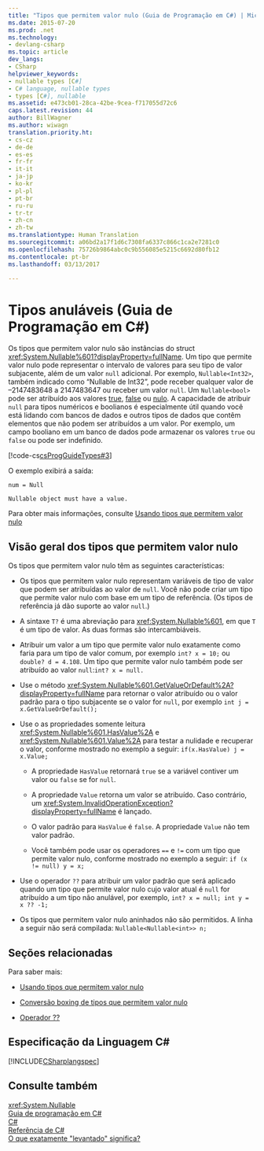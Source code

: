```yaml
---
title: "Tipos que permitem valor nulo (Guia de Programação em C#) | Microsoft Docs"
ms.date: 2015-07-20
ms.prod: .net
ms.technology:
- devlang-csharp
ms.topic: article
dev_langs:
- CSharp
helpviewer_keywords:
- nullable types [C#]
- C# language, nullable types
- types [C#], nullable
ms.assetid: e473cb01-28ca-42be-9cea-f717055d72c6
caps.latest.revision: 44
author: BillWagner
ms.author: wiwagn
translation.priority.ht:
- cs-cz
- de-de
- es-es
- fr-fr
- it-it
- ja-jp
- ko-kr
- pl-pl
- pt-br
- ru-ru
- tr-tr
- zh-cn
- zh-tw
ms.translationtype: Human Translation
ms.sourcegitcommit: a06bd2a17f1d6c7308fa6337c866c1ca2e7281c0
ms.openlocfilehash: 75726b9864abc0c9b556085e5215c6692d80fb12
ms.contentlocale: pt-br
ms.lasthandoff: 03/13/2017

---
```

# <a name="nullable-types-c-programming-guide"></a>Tipos anuláveis (Guia de Programação em C#)
Os tipos que permitem valor nulo são instâncias do struct <xref:System.Nullable%601?displayProperty=fullName>. Um tipo que permite valor nulo pode representar o intervalo de valores para seu tipo de valor subjacente, além de um valor `null` adicional. Por exemplo, `Nullable<Int32>`, também indicado como “Nullable de Int32”, pode receber qualquer valor de –2147483648 a 2147483647 ou receber um valor `null`. Um `Nullable<bool>` pode ser atribuído aos valores [true](../../../csharp/language-reference/keywords/true.md), [false](../../../csharp/language-reference/keywords/false.md) ou [nulo](../../../csharp/language-reference/keywords/null.md). A capacidade de atribuir `null` para tipos numéricos e boolianos é especialmente útil quando você está lidando com bancos de dados e outros tipos de dados que contêm elementos que não podem ser atribuídos a um valor. Por exemplo, um campo booliano em um banco de dados pode armazenar os valores `true` ou `false` ou pode ser indefinido.  
  
 [!code-cs[csProgGuideTypes#3](../../../csharp/programming-guide/nullable-types/codesnippet/CSharp/index_1.cs)]  
  
 O exemplo exibirá a saída:  
  
 `num = Null`  
  
 `Nullable object must have a value.`  
  
 Para obter mais informações, consulte [Usando tipos que permitem valor nulo](../../../csharp/programming-guide/nullable-types/using-nullable-types.md)  
  
## <a name="nullable-types-overview"></a>Visão geral dos tipos que permitem valor nulo  
 Os tipos que permitem valor nulo têm as seguintes características:  
  
-   Os tipos que permitem valor nulo representam variáveis de tipo de valor que podem ser atribuídas ao valor de `null`. Você não pode criar um tipo que permite valor nulo com base em um tipo de referência. (Os tipos de referência já dão suporte ao valor `null`.)  
  
-   A sintaxe `T?` é uma abreviação para <xref:System.Nullable%601>, em que `T` é um tipo de valor. As duas formas são intercambiáveis.  
  
-   Atribuir um valor a um tipo que permite valor nulo exatamente como faria para um tipo de valor comum, por exemplo `int? x = 10;` ou `double? d = 4.108`. Um tipo que permite valor nulo também pode ser atribuído ao valor `null`:`int? x = null.`  
  
-   Use o método <xref:System.Nullable%601.GetValueOrDefault%2A?displayProperty=fullName> para retornar o valor atribuído ou o valor padrão para o tipo subjacente se o valor for `null`, por exemplo `int j = x.GetValueOrDefault();`  
  
-   Use o as propriedades somente leitura <xref:System.Nullable%601.HasValue%2A> e <xref:System.Nullable%601.Value%2A> para testar a nulidade e recuperar o valor, conforme mostrado no exemplo a seguir: `if(x.HasValue) j = x.Value;`  
  
    -   A propriedade `HasValue` retornará `true` se a variável contiver um valor ou `false` se for `null`.  
  
    -   A propriedade `Value` retorna um valor se atribuído. Caso contrário, um <xref:System.InvalidOperationException?displayProperty=fullName> é lançado.  
  
    -   O valor padrão para `HasValue` é `false`. A propriedade `Value` não tem valor padrão.  
  
    -   Você também pode usar os operadores `==` e `!=` com um tipo que permite valor nulo, conforme mostrado no exemplo a seguir: `if (x != null) y = x;`  
  
-   Use o operador `??` para atribuir um valor padrão que será aplicado quando um tipo que permite valor nulo cujo valor atual é `null` for atribuído a um tipo não anulável, por exemplo, `int? x = null; int y = x ?? -1;`  
  
-   Os tipos que permitem valor nulo aninhados não são permitidos. A linha a seguir não será compilada: `Nullable<Nullable<int>> n;`  
  
## <a name="related-sections"></a>Seções relacionadas  
 Para saber mais:  
  
-   [Usando tipos que permitem valor nulo](../../../csharp/programming-guide/nullable-types/using-nullable-types.md)  
  
-   [Conversão boxing de tipos que permitem valor nulo](../../../csharp/programming-guide/nullable-types/boxing-nullable-types.md)  
  
-   [Operador ??](../../../csharp/language-reference/operators/null-conditional-operator.md)  
  
## <a name="c-language-specification"></a>Especificação da Linguagem C#  
 [!INCLUDE[CSharplangspec](~/includes/csharplangspec-md.md)]  
  
## <a name="see-also"></a>Consulte também  
 <xref:System.Nullable>   
 [Guia de programação em C#](../../../csharp/programming-guide/index.md)   
 [C#](../../../csharp/csharp.md)   
 [Referência de C#](../../../csharp/language-reference/index.md)   
 [O que exatamente "levantado" significa?](http://go.microsoft.com/fwlink/?LinkId=112382)

